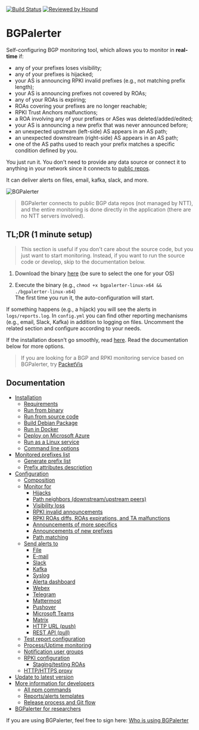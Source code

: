 
[![Build Status](https://github.com/nttgin/BGPalerter/workflows/Main/badge.svg)](https://github.com/nttgin/BGPalerter/actions?query=workflow%3AMain)
[![Reviewed by Hound](https://img.shields.io/badge/Reviewed_by-Hound-8E64B0.svg)](https://houndci.com)

# BGPalerter
Self-configuring BGP monitoring tool, which allows you to monitor in **real-time** if:
* any of your prefixes loses visibility;
* any of your prefixes is hijacked;
* your AS is announcing RPKI invalid prefixes (e.g., not matching prefix length);
* your AS is announcing prefixes not covered by ROAs;
* any of your ROAs is expiring;
* ROAs covering your prefixes are no longer reachable;
* RPKI Trust Anchors malfunctions;
* a ROA involving any of your prefixes or ASes was deleted/added/edited;
* your AS is announcing a new prefix that was never announced before;
* an unexpected upstream (left-side) AS appears in an AS path;
* an unexpected downstream (right-side) AS appears in an AS path;
* one of the AS paths used to reach your prefix matches a specific condition defined by you.

You just run it. You don't need to provide any data source or connect it to anything in your network since it connects to [public repos](docs/datasets.md).

It can deliver alerts on files, email, kafka, slack, and more.

![BGPalerter](http://massimocandela.com/img/bgpalerter_github_image.png)

> BGPalerter connects to public BGP data repos (not managed by NTT), and the entire monitoring is done directly in the application (there are no NTT servers involved). 
 
## TL;DR (1 minute setup)
> This section is useful if you don't care about the source code, but you just want to start monitoring.
Instead, if you want to run the source code or develop, skip to the documentation below.

1. Download the binary [here](https://github.com/nttgin/BGPalerter/releases) (be sure to select the one for your OS)

2. Execute the binary (e.g., `chmod +x bgpalerter-linux-x64 && ./bgpalerter-linux-x64`)  
The first time you run it, the auto-configuration will start.  


If something happens (e.g., a hijack) you will see the alerts in `logs/reports.log`.
In `config.yml` you can find other reporting mechanisms (e.g., email, Slack, Kafka) in addition to logging on files. Uncomment the related section and configure according to your needs. 

If the installation doesn't go smoothly, read [here](docs/installation.md). Read the documentation below for more options.  

> If you are looking for a BGP and RPKI monitoring service based on BGPalerter, try [PacketVis](https://packetvis.com)

## Documentation

- [Installation](docs/installation.md)
    - [Requirements](docs/installation.md#requirements)
    - [Run from binary](docs/installation.md#running-bgpalerter-from-binaries)
    - [Run from source code](docs/installation.md#running-bgpalerter-from-the-source-code)
    - [Build Debian Package](docs/installation.md#build-debian-package)
    - [Run in Docker](docs/installation.md#running-bgpalerter-in-docker)
    - [Deploy on Microsoft Azure](docs/azure-deployment.md)
    - [Run as a Linux service](docs/linux-service.md)
    - [Command line options](docs/installation.md#bgpalerter-parameters)
- [Monitored prefixes list](docs/prefixes.md#prefixes)
    - [Generate prefix list](docs/prefixes.md#generate)
    - [Prefix attributes description](docs/prefixes.md#prefixes-fields)
- [Configuration](docs/configuration.md)
    - [Composition](docs/configuration.md#composition)
    - [Monitor for](docs/configuration.md#monitors)
        - [Hijacks](docs/configuration.md#monitorhijack)
        - [Path neighbors (downstream/upstream peers)](docs/path-neighbors.md)
        - [Visibility loss](docs/configuration.md#monitorvisibility)
        - [RPKI invalid announcements](docs/configuration.md#monitorrpki)
        - [RPKI ROAs diffs, ROAs expirations, and TA malfunctions](docs/configuration.md#monitorroas)
        - [Announcements of more specifics](docs/configuration.md#monitornewprefix)
        - [Announcements of new prefixes](docs/configuration.md#monitoras)
        - [Path matching](docs/configuration.md#monitorpath)
    - [Send alerts to](docs/reports.md#reports)
        - [File](docs/reports.md#reportfile)
        - [E-mail](docs/reports.md#reportemail)
        - [Slack](docs/reports.md#reportslack)
        - [Kafka](docs/reports.md#reportkafka)
        - [Syslog](docs/reports.md#reportsyslog)
        - [Alerta dashboard](docs/reports.md#reportalerta)
        - [Webex](docs/reports.md#reportwebex)
        - [Telegram](docs/reports.md#reporttelegram)
        - [Mattermost](docs/reports.md#mattermost)
        - [Pushover](docs/report-http.md#pushover)
        - [Microsoft Teams](docs/report-http.md#ms-teams)
        - [Matrix](docs/reports.md#reportmatrix)
        - [HTTP URL (push)](docs/reports.md#reporthttp)
        - [REST API (pull)](docs/reports.md#reportpullapi)
    - [Test report configuration](docs/installation.md#bgpalerter-parameters)
    - [Process/Uptime monitoring](docs/process-monitors.md)
    - [Notification user groups](docs/usergroups.md)
    - [RPKI configuration](docs/rpki.md)
        - [Staging/testing ROAs](docs/rpki.md#stagingtesting-roas)
    - [HTTP/HTTPS proxy](docs/http-proxy.md)
- [Update to latest version](docs/update.md)
- [More information for developers](docs/develop.md)
    - [All npm commands](docs/develop.md#all-npm-commands)
    - [Reports/alerts templates](docs/context.md)
    - [Release process and Git flow](docs/release-process.md)
- [BGPalerter for researchers](docs/research.md)



If you are using BGPalerter, feel free to sign here: [Who is using BGPalerter](docs/friends.md)
